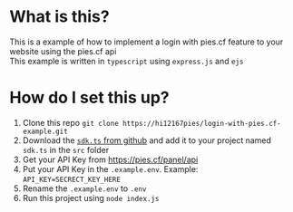 # What is this?
This is a example of how to implement a login with pies.cf feature to your website using the pies.cf api\
This example is written in `typescript` using `express.js` and `ejs`

# How do I set this up?
1. Clone this repo `git clone https://hi12167pies/login-with-pies.cf-example.git`
2. Download the [`sdk.ts` from github](https://github.com/hi12167pies/pies.cf-api-sdk) and add it to your project named `sdk.ts` in the `src` folder
3. Get your API Key from https://pies.cf/panel/api
4. Put your API Key in the `.example.env`. Example: `API_KEY=SECRECT_KEY_HERE`
5. Rename the `.example.env` to `.env`
6. Run this project using `node index.js`